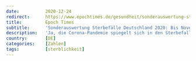 ```yaml
---
date:          2020-12-24
redirect:      https://www.epochtimes.de/gesundheit/sonderauswertung-sterbefaelle-deutschland-2020-bis-november-exakt-im-schnitt-der-vorjahre-a3393926.html
title:         Epoch Times
subtitle:      'Sonderauswertung Sterbefälle Deutschland 2020: Bis November exakt im Schnitt der Vorjahre'
description:   'Ja, die Corona-Pandemie spiegelt sich in den Sterbefallzahlen in Deutschland wider, von einer (extremen) Übersterblichkeit kann jedoch nicht die Rede sein. Deutlich mehr Sterbefälle gab es in den Grippewellen 2017 und 2018, sowie bei hohen Temperaturen im Sommer. Selbst Ostern oder die Zeitumstellung im Frühjahr zeigen sich deutlicher als COVID-19.'
country:       [DE]
categories:    [Zahlen]
tags:          [sterblichkeit]
---
```

